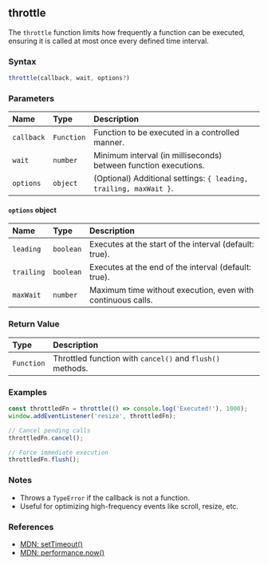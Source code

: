 ## throttle

The `throttle` function limits how frequently a function can be executed, ensuring it is called at most once every defined time interval.

### Syntax

```typescript
throttle(callback, wait, options?)
```

### Parameters

| Name        | Type       | Description                                                                |
| :---------- | :--------- | :-------------------------------------------------------------------------|
| `callback`  | `Function` | Function to be executed in a controlled manner.                            |
| `wait`      | `number`   | Minimum interval (in milliseconds) between function executions.            |
| `options`   | `object`   | (Optional) Additional settings: `{ leading, trailing, maxWait }`.          |

#### `options` object
| Name        | Type      | Description                                              |
| :---------- | :-------- | :------------------------------------------------------|
| `leading`   | `boolean` | Executes at the start of the interval (default: true).  |
| `trailing`  | `boolean` | Executes at the end of the interval (default: true).    |
| `maxWait`   | `number`  | Maximum time without execution, even with continuous calls.|

### Return Value

| Type     | Description                                                                 |
| :------- | :--------------------------------------------------------------------------|
| `Function` | Throttled function with `cancel()` and `flush()` methods.                |

### Examples

```typescript
const throttledFn = throttle(() => console.log('Executed!'), 1000);
window.addEventListener('resize', throttledFn);

// Cancel pending calls
throttledFn.cancel();

// Force immediate execution
throttledFn.flush();
```

### Notes

- Throws a `TypeError` if the callback is not a function.
- Useful for optimizing high-frequency events like scroll, resize, etc.

### References
- [MDN: setTimeout()](https://developer.mozilla.org/pt-BR/docs/Web/API/setTimeout)
- [MDN: performance.now()](https://developer.mozilla.org/pt-BR/docs/Web/API/Performance/now)